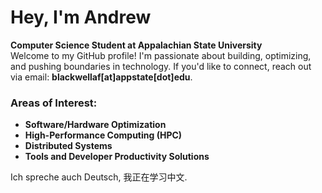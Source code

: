 # Hey, I'm Andrew

**Computer Science Student at Appalachian State University**\
Welcome to my GitHub profile! I'm passionate about building, optimizing, and pushing boundaries in technology. If you'd like to connect, reach out via email: **blackwellaf[at]appstate[dot]edu**.

### Areas of Interest:

- **Software/Hardware Optimization**
- **High-Performance Computing (HPC)**
- **Distributed Systems**
- **Tools and Developer Productivity Solutions**

Ich spreche auch Deutsch, 我正在学习中文.
